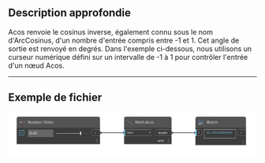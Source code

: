 ## Description approfondie
Acos renvoie le cosinus inverse, également connu sous le nom d'ArcCosinus, d'un nombre d'entrée compris entre -1 et 1. Cet angle de sortie est renvoyé en degrés. Dans l'exemple ci-dessous, nous utilisons un curseur numérique défini sur un intervalle de -1 à 1 pour contrôler l'entrée d'un nœud Acos.
___
## Exemple de fichier

![Acos](./DSCore.Math.Acos_img.jpg)

